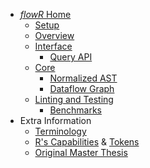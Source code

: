* [_flowR_ Home](https://github.com/flowr-analysis/flowr/wiki)
  * [Setup](https://github.com/flowr-analysis/flowr/wiki/Setup)
  * [Overview](https://github.com/flowr-analysis/flowr/wiki/Overview)
  * [Interface](https://github.com/flowr-analysis/flowr/wiki/Interface)
    * [Query API](https://github.com/flowr-analysis/flowr/wiki/Query-API)
  * [Core](https://github.com/flowr-analysis/flowr/wiki/Core)
    * [Normalized AST](https://github.com/flowr-analysis/flowr/wiki/Normalized-AST)
    * [Dataflow Graph](https://github.com/flowr-analysis/flowr/wiki/Dataflow-Graph)
  * [Linting and Testing](https://github.com/flowr-analysis/flowr/wiki/Linting-and-Testing)
    * [Benchmarks](https://flowr-analysis.github.io/flowr/wiki/stats/benchmark)
* Extra Information
  * [Terminology](https://github.com/flowr-analysis/flowr/wiki/Terminology)
  * [R's Capabilities](https://github.com/flowr-analysis/flowr/wiki/Capabilities) & [Tokens](https://github.com/flowr-analysis/flowr/wiki/Tokens)
  * [Original Master Thesis](https://github.com/flowr-analysis/flowr/wiki/Thesis)
